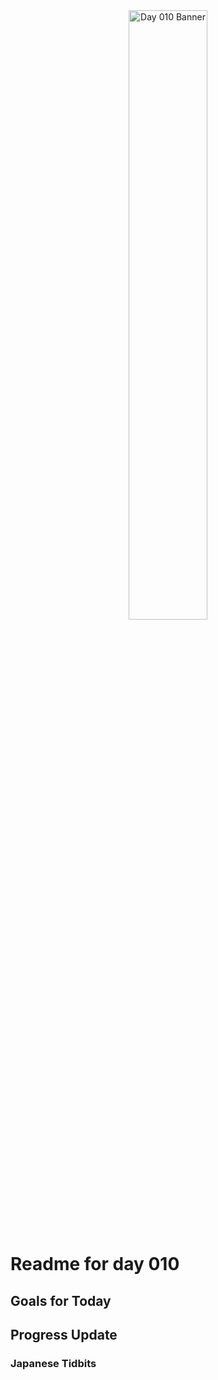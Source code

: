 <div align="center">
 <img src="../Images/image_010.jpg" alt="Day 010 Banner" width="50%">
</div>

# Readme for day 010

## Goals for Today

## Progress Update

### Japanese Tidbits

